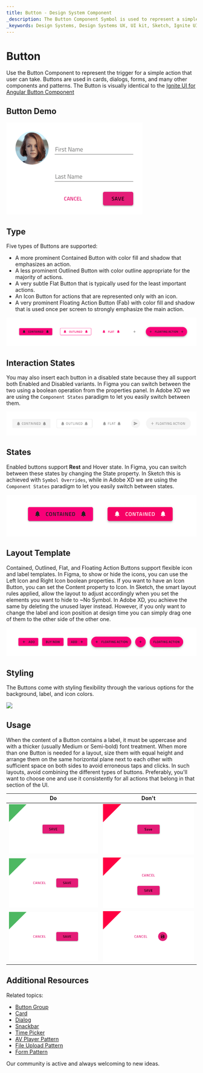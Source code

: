 ```yaml
---
title: Button - Design System Component
_description: The Button Component Symbol is used to represent a simple action. 
_keywords: Design Systems, Design Systems UX, UI kit, Sketch, Ignite UI for Angular, Sketch to Angular, Sketch to Angular, Angular, Angular Design System, Export code from Sketch, Design Kits for Angular, Sketch HTML, Sketch to HTML, Sketch UI kits, Figma, Figma to Angular, Export code from Figma, Figma HTML, Figma to HTML, Figma UI kits
---
```


# Button

Use the Button Component to represent the trigger for a simple action that user can take. Buttons are used in cards, dialogs, forms, and many other components and patterns. The Button is visually identical to the [Ignite UI for Angular Button Component](https://www.infragistics.com/products/ignite-ui-angular/angular/components/button.html)

## Button Demo

<img class="responsive-img" src="../images/button_demo.png" srcset="../images/button_demo@2x.png 2x" />

## Type

Five types of Buttons are supported:

- A more prominent Contained Button with color fill and shadow that emphasizes an action.
- A less prominent Outlined Button with color outline appropriate for the majority of actions.
- A very subtle Flat Button that is typically used for the least important actions.
- An Icon Button for actions that are represented only with an icon.
- A very prominent Floating Action Button (Fab) with color fill and shadow that is used once per screen to strongly emphasize the main action.

<img class="responsive-img" src="../images/button_types.png" srcset="../images/button_types@2x.png 2x" />

## Interaction States

You may also insert each button in a disabled state because they all support both Enabled and Disabled variants. In Figma you can switch between the two using a boolean operation from the properties panel. In Adobe XD we are using the `Component States` paradigm to let you easily switch between them.

<img class="responsive-img" src="../images/button_disabled.png" srcset="../images/button_disabled@2x.png 2x" />

## States

Enabled buttons support **Rest** and Hover state. In Figma, you can switch between these states by changing the State property. In Sketch this is achieved with `Symbol Overrides`, while in Adobe XD we are using the `Component States` paradigm to let you easily switch between states.

<img class="responsive-img" src="../images/button_states.png" srcset="../images/button_states@2x.png 2x" />

## Layout Template

Contained, Outlined, Flat, and Floating Action Buttons support flexible icon and label templates. In Figma, to show or hide the icons, you can use the Left Icon and Right Icon boolean properties. If you want to have an Icon Button, you can set the Content property to Icon. In Sketch, the smart layout rules applied, allow the layout to adjust accordingly when you set the elements you want to hide to ~No Symbol. In Adobe XD, you achieve the same by deleting the unused layer instead. However, if you only want to change the label and icon position at design time you can simply drag one of them to the other side of the other one.

<img class="responsive-img" src="../images/button_templates.png" srcset="../images/button_templates@2x.png 2x" />

## Styling

The Buttons come with styling flexibility through the various options for the background, label, and icon colors.

<img class="responsive-img" src="../images/button_styling.png" srcset="../images/button_styling@2x.png 2x" />

## Usage

When the content of a Button contains a label, it must be uppercase and with a thicker (usually Medium or Semi-bold) font treatment. When more than one Button is needed for a layout, size them with equal height and arrange them on the same horizontal plane next to each other with sufficient space on both sides to avoid erroneous taps and clicks. In such layouts, avoid combining the different types of buttons. Preferably, you'll want to choose one and use it consistently for all actions that belong in that section of the UI.

| Do                                                                             | Don't                                                                              |
| ------------------------------------------------------------------------------ | ---------------------------------------------------------------------------------- |
| <img class="responsive-img" src="../images/button_do1.png" srcset="../images/button_do1@2x.png 2x" /> | <img class="responsive-img" src="../images/button_dont1.png" srcset="../images/button_dont1@2x.png 2x" /> |
| <img class="responsive-img" src="../images/button_do2.png" srcset="../images/button_do2@2x.png 2x" /> | <img class="responsive-img" src="../images/button_dont2.png" srcset="../images/button_dont2@2x.png 2x" /> |
| <img class="responsive-img" src="../images/button_do3.png" srcset="../images/button_do3@2x.png 2x" /> | <img class="responsive-img" src="../images/button_dont3.png" srcset="../images/button_dont3@2x.png 2x" /> |

## Additional Resources

Related topics:

- [Button Group](button-group.md)
- [Card](card.md)
- [Dialog](dialog.md)
- [Snackbar](snackbar.md)
- [Time Picker](time-picker.md)
- [AV Player Pattern](../patterns/av.md)
- [File Upload Pattern](../patterns/file-upload.md)
- [Form Pattern](../patterns/form.md)
  <div class="divider--half"></div>

Our community is active and always welcoming to new ideas.

